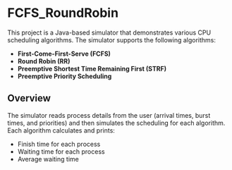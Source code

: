 # FCFS_RoundRobin

This project is a Java-based simulator that demonstrates various CPU scheduling algorithms. The simulator supports the following algorithms:

- **First-Come-First-Serve (FCFS)**
- **Round Robin (RR)**
- **Preemptive Shortest Time Remaining First (STRF)**
- **Preemptive Priority Scheduling**

## Overview

The simulator reads process details from the user (arrival times, burst times, and priorities) and then simulates the scheduling for each algorithm. Each algorithm calculates and prints:
- Finish time for each process
- Waiting time for each process
- Average waiting time
